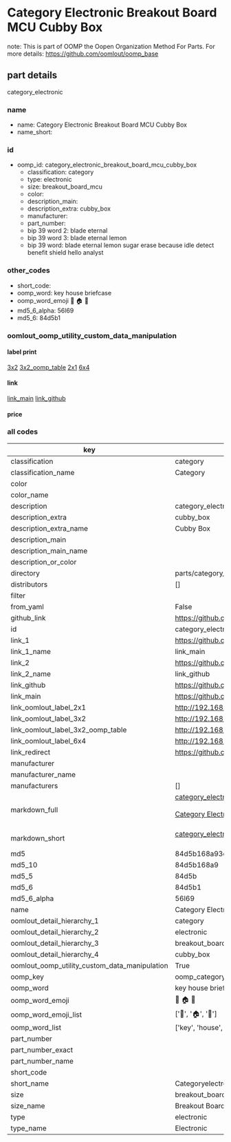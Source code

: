 # Category Electronic Breakout Board MCU Cubby Box  

note: This is part of OOMP the Oopen Organization Method For Parts. For more details: https://github.com/oomlout/oomp_base

##  part details
  



category_electronic



### name
* name: Category Electronic Breakout Board MCU Cubby Box
* name_short: 
### id
* oomp_id: category_electronic_breakout_board_mcu_cubby_box
  * classification: category
  * type: electronic
  * size: breakout_board_mcu
  * color: 
  * description_main: 
  * description_extra: cubby_box
  * manufacturer: 
  * part_number: 
  * bip 39 word 2: blade eternal
  * bip 39 word 3: blade eternal lemon
  * bip 39 word: blade eternal lemon sugar erase because idle detect benefit shield hello analyst

### other_codes
* short_code: 
* oomp_word: key house briefcase
* oomp_word_emoji :key: :house: :briefcase:
* md5_6_alpha: 56l69
* md5_6: 84d5b1






### oomlout_oomp_utility_custom_data_manipulation
#### label print
[3x2](http://192.168.1.245:1112/?label=oomp%2056l69)
[3x2_oomp_table](http://192.168.1.108:1112/?label=oomp%2056l69)
[2x1](http://192.168.1.242:1112/?label=oomp%2056l69)
[6x4](http://192.168.1.55:1112/?label=oomp%2056l69)    

#### link

[link_main](https://github.com/oomlout/oomlout_oomp_version_1_messy/tree/main/parts/category_electronic_breakout_board_mcu_cubby_box) [link_github](https://github.com/oomlout/oomlout_oomp_version_1_messy/tree/main/parts/category_electronic_breakout_board_mcu_cubby_box)                             

#### price







### all codes 
| key | value |  
| --- | --- |  
| classification | category |  
| classification_name | Category |  
| color |  |  
| color_name |  |  
| description | category_electronic |  
| description_extra | cubby_box |  
| description_extra_name | Cubby Box |  
| description_main |  |  
| description_main_name |  |  
| description_or_color |   |  
| directory | parts/category_electronic_breakout_board_mcu_cubby_box |  
| distributors | [] |  
| filter |  |  
| from_yaml | False |  
| github_link | https://github.com/oomlout/oomlout_oomp_part_src/tree/main/parts/category_electronic_breakout_board_mcu_cubby_box |  
| id | category_electronic_breakout_board_mcu_cubby_box |  
| link_1 | https://github.com/oomlout/oomlout_oomp_version_1_messy/tree/main/parts/category_electronic_breakout_board_mcu_cubby_box |  
| link_1_name | link_main |  
| link_2 | https://github.com/oomlout/oomlout_oomp_version_1_messy/tree/main/parts/category_electronic_breakout_board_mcu_cubby_box |  
| link_2_name | link_github |  
| link_github | https://github.com/oomlout/oomlout_oomp_version_1_messy/tree/main/parts/category_electronic_breakout_board_mcu_cubby_box |  
| link_main | https://github.com/oomlout/oomlout_oomp_version_1_messy/tree/main/parts/category_electronic_breakout_board_mcu_cubby_box |  
| link_oomlout_label_2x1 | http://192.168.1.242:1112/?label=oomp%2056l69 |  
| link_oomlout_label_3x2 | http://192.168.1.245:1112/?label=oomp%2056l69 |  
| link_oomlout_label_3x2_oomp_table | http://192.168.1.108:1112/?label=oomp%2056l69 |  
| link_oomlout_label_6x4 | http://192.168.1.55:1112/?label=oomp%2056l69 |  
| link_redirect | https://github.com/oomlout/oomlout_oomp_version_1_messy/tree/main/parts/category_electronic_breakout_board_mcu_cubby_box |  
| manufacturer |  |  
| manufacturer_name |  |  
| manufacturers | [] |  
| markdown_full | [category_electronic_breakout_board_mcu_cubby_box](none)<br>[](none)<br>[Category Electronic Breakout Board Mcu Cubby Box](none)<br><br> |  
| markdown_short | [category_electronic_breakout_board_mcu_cubby_box](none)<br><br> |  
| md5 | 84d5b168a93c6e144f263d8cff9360b8 |  
| md5_10 | 84d5b168a9 |  
| md5_5 | 84d5b |  
| md5_6 | 84d5b1 |  
| md5_6_alpha | 56l69 |  
| name | Category Electronic Breakout Board MCU Cubby Box |  
| oomlout_detail_hierarchy_1 | category |  
| oomlout_detail_hierarchy_2 | electronic |  
| oomlout_detail_hierarchy_3 | breakout_board_mcu |  
| oomlout_detail_hierarchy_4 | cubby_box |  
| oomlout_oomp_utility_custom_data_manipulation | True |  
| oomp_key | oomp_category_electronic_breakout_board_mcu_cubby_box |  
| oomp_word | key house briefcase |  
| oomp_word_emoji | :key: :house: :briefcase: |  
| oomp_word_emoji_list | [':key:', ':house:', ':briefcase:'] |  
| oomp_word_list | ['key', 'house', 'briefcase'] |  
| part_number |  |  
| part_number_exact |  |  
| part_number_name |  |  
| short_code |  |  
| short_name | Categoryelectronic |  
| size | breakout_board_mcu |  
| size_name | Breakout Board MCU |  
| type | electronic |  
| type_name | Electronic |  
